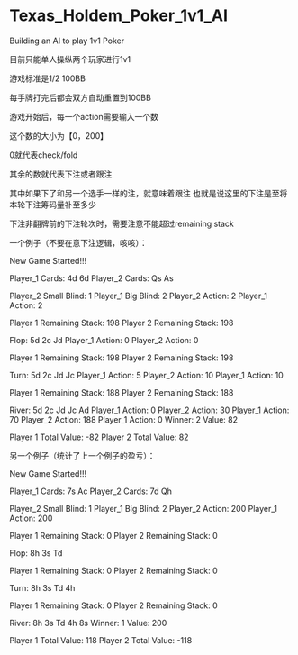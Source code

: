 # Texas_Holdem_Poker_1v1_AI
Building an AI to play 1v1 Poker

目前只能单人操纵两个玩家进行1v1

游戏标准是1/2 100BB

每手牌打完后都会双方自动重置到100BB

游戏开始后，每一个action需要输入一个数

这个数的大小为【0，200】

0就代表check/fold

其余的数就代表下注或者跟注

其中如果下了和另一个选手一样的注，就意味着跟注
也就是说这里的下注是至将本轮下注筹码量补至多少

下注非翻牌前的下注轮次时，需要注意不能超过remaining stack

一个例子（不要在意下注逻辑，咳咳）：

New Game Started!!!

Player_1 Cards: 4d 6d
Player_2 Cards: Qs As

Player_2 Small Blind: 1
Player_1 Big Blind: 2
Player_2 Action: 2
Player_1 Action: 2

Player 1 Remaining Stack: 198
Player 2 Remaining Stack: 198

Flop: 5d 2c Jd
Player_1 Action: 0
Player_2 Action: 0

Player 1 Remaining Stack: 198
Player 2 Remaining Stack: 198

Turn: 5d 2c Jd Jc
Player_1 Action: 5
Player_2 Action: 10
Player_1 Action: 10

Player 1 Remaining Stack: 188
Player 2 Remaining Stack: 188

River: 5d 2c Jd Jc Ad
Player_1 Action: 0
Player_2 Action: 30
Player_1 Action: 70
Player_2 Action: 188
Player_1 Action: 0
Winner: 2
Value: 82

Player 1 Total Value: -82
Player 2 Total Value: 82



另一个例子（统计了上一个例子的盈亏）：

New Game Started!!!

Player_1 Cards: 7s Ac
Player_2 Cards: 7d Qh

Player_2 Small Blind: 1
Player_1 Big Blind: 2
Player_2 Action: 200
Player_1 Action: 200

Player 1 Remaining Stack: 0
Player 2 Remaining Stack: 0

Flop: 8h 3s Td

Player 1 Remaining Stack: 0
Player 2 Remaining Stack: 0

Turn: 8h 3s Td 4h

Player 1 Remaining Stack: 0
Player 2 Remaining Stack: 0

River: 8h 3s Td 4h 8s
Winner: 1
Value: 200

Player 1 Total Value: 118
Player 2 Total Value: -118
